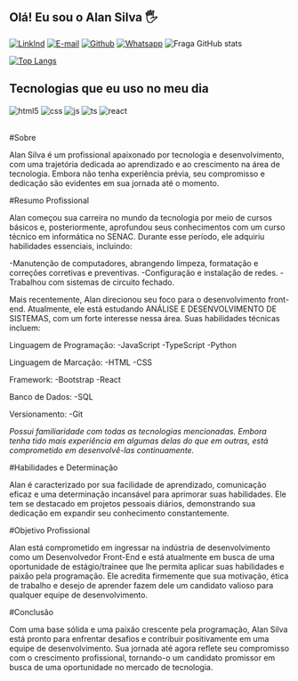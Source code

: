 ## Olá! Eu sou o Alan Silva 🖐️

[![LinkInd](https://img.shields.io/badge/LinkedIn-0077B5?style=for-the-badge&logo=linkedin&logoColor=white)](https://www.linkedin.com/in/alan-silvaa)
[![E-mail](https://img.shields.io/badge/Gmail-D14836?style=for-the-badge&logo=gmail&logoColor=white)](alan-agenor@hotmail.com)
[![Github](https://img.shields.io/badge/GitHub-100000?style=for-the-badge&logo=github&logoColor=white)](https://github.com/alandsilva01/alandsilva01/)
[![Whatsapp](https://img.shields.io/badge/WhatsApp-25D366?style=for-the-badge&logo=whatsapp&logoColor=white)](https://wa.me/5511981601952)
![Fraga GitHub stats](https://github-readme-stats.vercel.app/api?username=alandsilva01&show_icons=true&theme=radical&count_private=true)

[![Top Langs](https://github-readme-stats.vercel.app/api/top-langs/?username=alandsilva01)](https://github.com/anuraghazra/github-readme-stats)

## Tecnologias que eu uso no meu dia

<div style="display: inline_block">
  <img align="center" alt="html5" src="https://img.shields.io/badge/HTML5-E34F26?style=for-the-badge&logo=html5&logoColor=white" />
  <img align="center" alt="css" src="https://img.shields.io/badge/CSS3-1572B6?style=for-the-badge&logo=css3&logoColor=white" />
  <img align="center" alt="js" src="https://img.shields.io/badge/JavaScript-F7DF1E?style=for-the-badge&logo=javascript&logoColor=black" />
  <img align="center" alt="ts" src="https://img.shields.io/badge/Sass-CC6699?style=for-the-badge&logo=sass&logoColor=white" />
  <img align="center" alt="react" src="https://img.shields.io/badge/React-20232A?style=for-the-badge&logo=react&logoColor=61DAFB" />
 
</div><br/>

#Sobre

Alan Silva é um profissional apaixonado por tecnologia e desenvolvimento, com uma trajetória dedicada ao aprendizado e ao crescimento na área de tecnologia. Embora não tenha experiência prévia, seu compromisso e dedicação são evidentes em sua jornada até o momento.

#Resumo Profissional

Alan começou sua carreira no mundo da tecnologia por meio de cursos básicos e, posteriormente, aprofundou seus conhecimentos com um curso técnico em informática no SENAC. Durante esse período, ele adquiriu habilidades essenciais, incluindo:

-Manutenção de computadores, abrangendo limpeza, formatação e correções corretivas e preventivas.
-Configuração e instalação de redes.
-Trabalhou com sistemas de circuito fechado.

Mais recentemente, Alan direcionou seu foco para o desenvolvimento front-end. Atualmente, ele está estudando ANÁLISE E DESENVOLVIMENTO DE SISTEMAS, com um forte interesse nessa área. Suas habilidades técnicas incluem:

Linguagem de Programação:
-JavaScript
-TypeScript
-Python

Linguagem de Marcação:
-HTML
-CSS

Framework:
-Bootstrap
-React

Banco de Dados:
-SQL

Versionamento:
-Git

*Possui familiaridade com todas as tecnologias mencionadas. Embora tenha tido mais experiência em algumas delas do que em outras, está comprometido em desenvolvê-las continuamente.*

#Habilidades e Determinação

Alan é caracterizado por sua facilidade de aprendizado, comunicação eficaz e uma determinação incansável para aprimorar suas habilidades. Ele tem se destacado em projetos pessoais diários, demonstrando sua dedicação em expandir seu conhecimento constantemente.

#Objetivo Profissional

Alan está comprometido em ingressar na indústria de desenvolvimento como um Desenvolvedor Front-End e está atualmente em busca de uma oportunidade de estágio/trainee que lhe permita aplicar suas habilidades e paixão pela programação. Ele acredita firmemente que sua motivação, ética de trabalho e desejo de aprender fazem dele um candidato valioso para qualquer equipe de desenvolvimento.

#Conclusão

Com uma base sólida e uma paixão crescente pela programação, Alan Silva está pronto para enfrentar desafios e contribuir positivamente em uma equipe de desenvolvimento. Sua jornada até agora reflete seu compromisso com o crescimento profissional, tornando-o um candidato promissor em busca de uma oportunidade no mercado de tecnologia.

